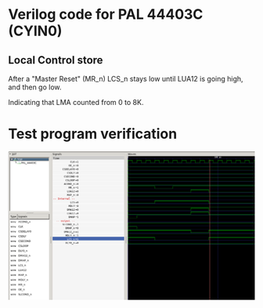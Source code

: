 # Verilog code for PAL 44403C (CYIN0)



## Local Control store 
After a "Master Reset" (MR_n) LCS_n stays low until LUA12 is going high, and then go low.

Indicating that LMA counted from 0 to 8K.

# Test program verification
![Screenshot from GTKWave](gtkwave.png)